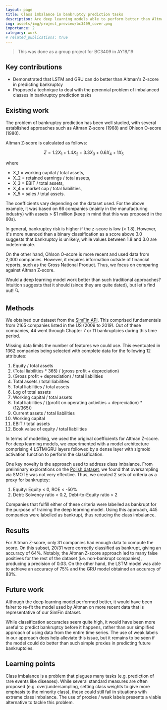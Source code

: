 ```yaml
---
layout: page
title: Class imbalance in bankruptcy prediction tasks
description: Are deep learning models able to perform better than Altman?
img: assets/img/project_preview/bc3409_cover.png
importance: 2
category: work
# related_publications: true
---
```


> This was done as a group project for BC3409 in AY18/19

## Key contributions

- Demonstrated that LSTM and GRU can do better than Altman's Z-score in predicting bankruptcy
- Proposed a technique to deal with the perennial problem of imbalanced classes in bankruptcy prediction tasks

<!-- ## Motivation

Alpha!  -->

## Existing work

The problem of bankruptcy prediction has been well studied, with several established approaches such as Altman Z-score (1968) and Ohlson O-score (1980). 

Altman Z-score is calculated as follows:

$$Z = 1.2 X_1 + 1.4 X_2 + 3.3 X_3 + 0.6 X_4 + 1 X_5$$

where 
- X_1 = working capital / total assets, 
- X_2 = retained earnings / total assets,
- X_3 = EBIT / total assets,
- X_4 = market cap / total liabilities,
- X_5 = sales / total assets.

The coefficients vary depending on the dataset used. For the above example, it was based on 66 companies (mainly in the manufacturing industry) with assets > $1 million (keep in mind that this was proposed in the 60s).  

In general, bankruptcy risk is higher if the z-score is low (< 1.8). However, it's more nuanced than a binary classification as a score above 3.0 suggests that bankruptcy is unlikely, while values between 1.8 and 3.0 are indeterminate.

On the other hand, Ohlson O-score is more recent and used data from 2,000 companies. However, it requires information outside of financial reports, such as the Gross National Product. Thus, we focus on comparing against Altman Z-score.

Would a deep learning model work better than such traditional approaches? Intuition suggests that it should (since they are quite dated), but let's find out! 🔍


## Methods

We obtained our dataset from the [SimFin API](https://www.simfin.com/en/fundamental-data-download/). This comprised fundamentals from 2165 companies listed in the US (2009 to 2019). Out of these companies, 44 went through Chapter 7 or 11 bankruptcies during this time period. 

Missing data limits the number of features we could use. This eventuated in 1362 companies being selected with complete data for the following 12 attributes:

1.	Equity / total assets
2.	(Total liabilities * 365) / (gross profit + depreciation)
3.	(Gross profit + depreciation) / total liabilities
4.	Total assets / total liabilities
5.	Total liabilities / total assets
6.	Log of total assets
7.	Working capital / total assets
8.	Total liabilities / ((profit on operating activities + depreciation) * (12/365))
9.	Current assets / total liabilities
10.	Working capital
11.	EBIT / total assets
12.	Book value of equity / total liabilities

In terms of modelling, we used the original coefficients for Altman Z-score. For deep learning models, we experimented with a model architecture comprising 4 LSTM/GRU layers followed by a dense layer with sigmoid  activation function to perform the classification. 

One key novelty is the approach used to address class imbalance. From preliminary explorations on the [Polish dataset](https://archive.ics.uci.edu/dataset/365/polish+companies+bankruptcy+data), we found that oversampling via SMOTE was not very effective. Thus, we created 2 sets of criteria as a proxy for bankruptcy:

1. Equity: Equity < 0, ROE < -50%
2. Debt: Solvency ratio < 0.2, Debt-to-Equity ratio > 2

Companies that fulfill either of these criteria were labelled as bankrupt for the purpose of training the deep learning model. Using this approach, 445 companies were labelled as bankrupt, thus reducing the class imbalance.

## Results

For Altman Z-score, only 31 companies had enough data to compute the score. On this subset, 20/31 were correctly classified as bankrupt, giving an accuracy of 64%. Notably, the Altman Z-score approach led to many false positives for the rest of the dataset (i.e. non-bankrupt companies), producing a precision of 0.03. On the other hand, the LSTM model was able to achieve an accuracy of 75% and the GRU model obtained an accuracy of 83%. 

## Future work

Although the deep learning model performed better, it would have been fairer to re-fit the model used by Altman on more recent data that is representative of our SimFin dataset. 

While classification accuracies seem quite high, it would have been more useful to predict bankruptcy before it happens, rather than our simplified approach of using data from the entire time series. The use of weak labels in our approach does help alleviate this issue, but it remains to be seen if the model could do better than such simple proxies in predicting future bankruptcies.

## Learning points

Class imbalance is a problem that plagues many tasks (e.g. prediction of rare events like diseases). While several standard measures are often proposed (e.g. over/undersampling, setting class weights to give more emphasis to the minority class), these could still fail in situations with extreme class imbalance. The use of proxies / weak labels presents a viable alternative to tackle this problem.